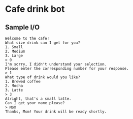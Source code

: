 <!---

Source:
https://github.com/kishanrajput23/Personal-Python-Projects/blob/master/Chatty%20Bot/chatty%20bot.py

-->

# Cafe drink bot

## Sample I/O
```
Welcome to the cafe!
What size drink can I get for you?
1. Small
2. Medium
3. Large
> 0
I'm sorry, I didn't understand your selection.
Please enter the corresponding number for your response.
> 1
What type of drink would you like?
1. Brewed coffee
2. Mocha
3. Latte
> 3
Alright, that's a small latte.
Can I get your name please?
> Mom
Thanks, Mom! Your drink will be ready shortly.
```
